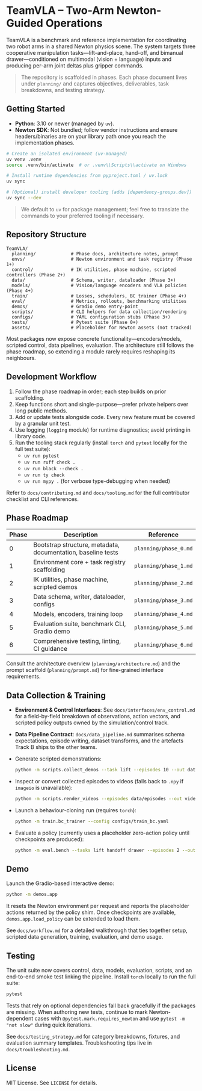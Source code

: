 # TeamVLA – Two-Arm Newton-Guided Operations

TeamVLA is a benchmark and reference implementation for coordinating two robot arms in a shared Newton physics scene. The system targets three cooperative manipulation tasks—lift-and-place, hand-off, and bimanual drawer—conditioned on multimodal (vision + language) inputs and producing per-arm joint deltas plus gripper commands.

> The repository is scaffolded in phases. Each phase document lives under `planning/` and captures objectives, deliverables, task breakdowns, and testing strategy.

## Getting Started

- **Python**: 3.10 or newer (managed by `uv`).  
- **Newton SDK**: Not bundled; follow vendor instructions and ensure headers/binaries are on your library path once you reach the implementation phases.

```bash
# Create an isolated environment (uv-managed)
uv venv .venv
source .venv/bin/activate  # or .venv\\Scripts\\activate on Windows

# Install runtime dependencies from pyproject.toml / uv.lock
uv sync

# (Optional) install developer tooling (adds [dependency-groups.dev])
uv sync --dev
```

> We default to `uv` for package management; feel free to translate the commands to your preferred tooling if necessary.

## Repository Structure

```
TeamVLA/
  planning/             # Phase docs, architecture notes, prompt
  envs/                 # Newton environment and task registry (Phase 1+)
  control/              # IK utilities, phase machine, scripted controllers (Phase 2+)
  data/                 # Schema, writer, dataloader (Phase 3+)
  models/               # Vision/language encoders and VLA policies (Phase 4+)
  train/                # Losses, schedulers, BC trainer (Phase 4+)
  eval/                 # Metrics, rollouts, benchmarking utilities
  demos/                # Gradio demo entry-point
  scripts/              # CLI helpers for data collection/rendering
  configs/              # YAML configuration stubs (Phase 3+)
  tests/                # Pytest suite (Phase 0+)
  assets/               # Placeholder for Newton assets (not tracked)
```

Most packages now expose concrete functionality—encoders/models, scripted control, data pipelines, evaluation.  The architecture still follows the phase roadmap, so extending a module rarely requires reshaping its neighbours.

## Development Workflow

1. Follow the phase roadmap in order; each step builds on prior scaffolding.
2. Keep functions short and single-purpose—prefer private helpers over long public methods.
3. Add or update tests alongside code. Every new feature must be covered by a granular unit test.
4. Use logging (`logging` module) for runtime diagnostics; avoid printing in library code.
5. Run the tooling stack regularly (install `torch` and `pytest` locally for the full test suite):
   - `uv run pytest`
   - `uv run ruff check .`
   - `uv run black --check .`
   - `uv run ty check`
   - `uv run mypy .` (for verbose type-debugging when needed)

Refer to `docs/contributing.md` and `docs/tooling.md` for the full contributor checklist and CLI references.

## Phase Roadmap

| Phase | Description | Reference |
|-------|-------------|-----------|
| 0 | Bootstrap structure, metadata, documentation, baseline tests | `planning/phase_0.md` |
| 1 | Environment core + task registry scaffolding | `planning/phase_1.md` |
| 2 | IK utilities, phase machine, scripted demos | `planning/phase_2.md` |
| 3 | Data schema, writer, dataloader, configs | `planning/phase_3.md` |
| 4 | Models, encoders, training loop | `planning/phase_4.md` |
| 5 | Evaluation suite, benchmark CLI, Gradio demo | `planning/phase_5.md` |
| 6 | Comprehensive testing, linting, CI guidance | `planning/phase_6.md` |

Consult the architecture overview (`planning/architecture.md`) and the prompt scaffold (`planning/prompt.md`) for fine-grained interface requirements.

## Data Collection & Training

- **Environment & Control Interfaces**: See `docs/interfaces/env_control.md` for a field-by-field breakdown of observations, action vectors, and scripted policy outputs owned by the simulation/control track.
- **Data Pipeline Contract**: `docs/data_pipeline.md` summarises schema expectations, episode writing, dataset transforms, and the artefacts Track B ships to the other teams.

- Generate scripted demonstrations:

  ```bash
  python -m scripts.collect_demos --task lift --episodes 10 --out data/episodes
  ```

- Inspect or convert collected episodes to videos (falls back to `.npy` if `imageio` is unavailable):

  ```bash
  python -m scripts.render_videos --episodes data/episodes --out videos
  ```

- Launch a behaviour-cloning run (requires `torch`):

  ```bash
  python -m train.bc_trainer --config configs/train_bc.yaml
  ```

- Evaluate a policy (currently uses a placeholder zero-action policy until checkpoints are produced):

  ```bash
  python -m eval.bench --tasks lift handoff drawer --episodes 2 --output results/summary.json
  ```

## Demo

Launch the Gradio-based interactive demo:

```bash
python -m demos.app
```

It resets the Newton environment per request and reports the placeholder actions returned by the policy shim.  Once checkpoints are available, `demos.app.load_policy` can be extended to load them.

See `docs/workflow.md` for a detailed walkthrough that ties together setup, scripted data generation, training, evaluation, and demo usage.

## Testing

The unit suite now covers control, data, models, evaluation, scripts, and an end-to-end smoke test linking the pipeline.  Install `torch` locally to run the full suite:

```bash
pytest
```

Tests that rely on optional dependencies fall back gracefully if the packages are missing.  When authoring new tests, continue to mark Newton-dependent cases with `@pytest.mark.requires_newton` and use `pytest -m "not slow"` during quick iterations.

See `docs/testing_strategy.md` for category breakdowns, fixtures, and evaluation summary templates. Troubleshooting tips live in `docs/troubleshooting.md`.

## License

MIT License. See `LICENSE` for details.
